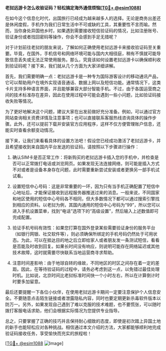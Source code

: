 **老挝远游卡怎么收验证码？轻松搞定海外通信烦恼[[TG💪+ @esim1088](https://t.me/s/esim1088)]**

在如今这个信息化时代，出国旅行已经成为越来越多人的选择。无论是商务出差还是休闲度假，手机作为我们日常生活中不可或缺的工具，其重要性不言而喻。然而，当你身处异国他乡时，如果遇到需要接收短信验证码的情况，比如注册账号、验证身份或者找回密码等操作，你会不会感到手足无措呢？

对于计划前往老挝的朋友来说，了解如何正确使用老挝远游卡来接收验证码至关重要。毕竟，在国外，手机信号和网络环境可能与国内大相径庭，稍有不慎就可能导致信息丢失或无法正常使用服务。那么，究竟该如何设置老挝远游卡以确保顺利收到验证码呢？接下来，我们就从几个方面为大家详细讲解。

首先，我们需要明确一点：老挝远游卡是一种专为国际游客设计的移动通讯产品，它可以帮助用户在境外实现语音通话、数据上网以及短信功能。通常情况下，这类卡片支持多种语言界面，并且能够兼容大部分智能手机。不过，由于各国运营商之间的技术标准存在差异，因此在使用过程中可能会遇到一些小问题，比如验证码接收失败等情况。

为了更好地解决这个问题，建议大家在出发前做好充分准备。例如，可以通过官方网站查询相关资费详情及注意事项；也可以直接联系客服热线咨询具体的操作步骤。此外，还可以提前下载并安装官方应用程序，这样不仅方便管理账户信息，还能实时查看余额变动情况。

接下来，让我们来看看具体的设置方法吧！假设您已经成功激活了老挝远游卡，并且希望接收到来自国内平台发送的验证码，请按照以下步骤进行操作：

1. 确认SIM卡是否正常工作：将新购买的老挝远游卡插入您的手机中，并检查是否可以正常拨打电话或浏览网页。如果发现无法连接网络，则可能是插入方式不对或者是设备本身存在问题，此时需要重新尝试安装或者更换另一部手机试试看。

2. 设置短信中心号码：这是非常重要的一环，因为只有当手机正确配置了短信中心地址后，才能保证接收到远程服务器推送过来的消息。一般来说，不同国家和地区使用的短信中心号码各不相同，但大多数情况下都可以通过搜索引擎找到相应的资料。以老挝为例，其国内通用的短信中心号码为“99”，所以您可以进入手机设置菜单，找到“电话”选项下的“高级设置”，然后输入上述数值即可完成配置。

3. 验证手机号码有效性：如果您打算在国外登录某些需要验证身份的服务平台（如银行网银、社交软件等），则必须确保所绑定的手机号码仍然处于可用状态。为此，可以在抵达目的地之后立即给家人或者朋友发一条测试短信，看看是否能及时收到回复。如果长时间没有响应，则说明可能存在网络延迟或其他技术故障，这时就需要尽快联系当地运营商寻求帮助。

4. 注意时间差影响：由于地球自转的缘故，不同地区的时区之间存在着一定的差距。因此，在等待验证码的过程中，请务必考虑到这一点，以免错过最佳处理时机。比如说，北京时间比老挝标准时间快一个小时左右，所以在计算倒计时时要多加留意。

最后还要提醒一下各位小伙伴，在使用老挝远游卡期间一定要注意保护个人信息安全。不要随意点击陌生链接或者泄露隐私内容，同时也要定期更新杀毒软件版本以防万一。另外，如果发现自己遇到了难以克服的技术难题，也不要慌张，可以随时拨打客服电话求助，他们会根据实际情况为您提供专业指导。

总之，只要掌握了正确的技巧并且保持耐心细致的态度，即使是初次踏上异国土地的新手也能轻松应对各种挑战。相信通过本文介绍的方法，大家都能够顺利地完成验证码接收任务，享受愉快而充实的旅程啦！

[[TG💪+ @esim1088](https://t.me/s/esim1088) ![Image](https://i.postimg.cc/4NQfJmqS/Snipaste-2025-05-13-00-14-12.png)]
